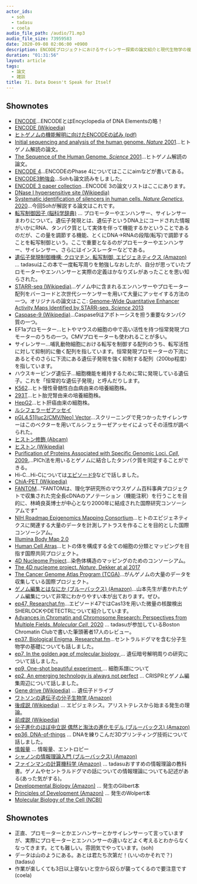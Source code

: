 ```yaml
---
actor_ids:
  - soh
  - tadasu
  - coela
audio_file_path: /audio/71.mp3
audio_file_size: 73959583
date: 2020-09-08 02:06:00 +0900
description: ENCODEプロジェクトにおけるサイレンサー探索の論文紹介と現代生物学の複雑性と多様性について話しました。
duration: "01:31:56"
layout: article
tags:
  - 論文
  - 雑談
title: 71. Data Doesn't Speak for Itself
---
```


## Shownotes
- [ENCODE](https://www.encodeproject.org/)...ENCODEとはEncyclopedia of DNA Elementsの略！
- [ENCODE (Wikipedia)](https://en.wikipedia.org/wiki/ENCODE)
- [ヒトゲノムの機能解明に向けたENCODEの試み (pdf)](https://katosei.jsbba.or.jp/download_pdf.php?aid=3)
- [Initial sequencing and analysis of the human genome. _Nature_ 2001](https://www.nature.com/articles/35057062)...ヒトゲノム解読の論文。
- [The Sequence of the Human Genome. _Science_ 2001](https://science.sciencemag.org/content/291/5507/1304)...ヒトゲノム解読の論文。
- [ENCODE 4](https://www.genome.gov/Funded-Programs-Projects/ENCODE-Project-ENCyclopedia-Of-DNA-Elements)...ENCODEのPhase 4についてはここにaimなどが書いてある。
- [ENCODE3勉強会](https://connpass.com/event/184586/)...Sohも論文読みをしました。
- [ENCODE 3 paper collection](https://www.nature.com/collections/dggcchgghg)...ENCODE 3の論文リストはここにあります。
- [DNase I hypersensitive site (Wikipedia)](https://en.wikipedia.org/wiki/DNase_I_hypersensitive_site)
- [Systematic identification of silencers in human cells. _Nature Genetics_, 2020](https://www.nature.com/articles/s41588-020-0578-5)...今回Sohが解説する論文はこれです。　
- [転写制御因子 (脳科学辞典)](https://bsd.neuroinf.jp/wiki/%E8%BB%A2%E5%86%99%E5%88%B6%E5%BE%A1%E5%9B%A0%E5%AD%90) ... プロモーターやエンハンサー、サイレンサーまわりについて。遺伝子発現とは、遺伝子というDNA上にコードされた情報がいかにRNA、タンパク質として実体を伴って機能するかということであるのだが、この量を調節する機能、とくにDNA->RNAの段階(転写)で調節することを転写制御という。ここで重要となるのがプロモーターやエンハンサー、サイレンサー、さらにはインスレーターなどである。
- [遺伝子発現制御機構: クロマチン, 転写制御, エピジェネティクス (Amazon)](https://www.amazon.co.jp/dp/4807909177/?tag=researchatf04-22/) ... tadasuはこの本で一度転写周りを勉強しなおしたが、自分が思っていたプロモーターやエンハンサーと実際の定義はかなりズレがあったことを思い知らされた。
- [STARR-seq (Wikipedia)](https://en.wikipedia.org/wiki/STARR-seq)...ゲノム中に含まれるエンハンサーやプロモーター配列をバーコードと次世代シーケンサーを用いて大量にアッセイする方法の一つ。オリジナルの論文はここ: [Genome-Wide Quantitative Enhancer Activity Maps Identified by STARR-seq, _Science_ 2013](https://science.sciencemag.org/content/339/6123/1074)
- [Caspase-9 (Wikipedia)](https://en.wikipedia.org/wiki/Caspase-9)...Caspase9はアポトーシスを担う重要なタンパク質の一つ。
- EF1aプロモーター...ヒトやマウスの細胞の中で高い活性を持つ恒常発現プロモーターのうちの一つ。CMVプロモーターも使われることが多い。
- サイレンサー...哺乳動物細胞における転写を制御する配列のうち、転写活性に対して抑制的に働く配列を指しています。恒常発現プロモーターの下流にあるとそのさらに下流にある遺伝子発現を強く抑制する配列（200bp程度）を指しています。
- ハウスキーピング遺伝子...細胞機能を維持するために常に発現している遺伝子。これを「恒常的な遺伝子発現」と呼んだりします。
- [K562](https://www.saibou.jp/service/kensaku/detail.php?catalogno=EC89121407-F0)...ヒト慢性骨髄性白血病由来の培養細胞株。
- [293T](https://www.saibou.jp/service/kensaku/detail.php?catalogno=EC12022001-F0)...ヒト胎児腎由来の培養細胞株。
- [HepG2](https://cellbank.nibiohn.go.jp/~cellbank/cgi-bin/search_res_det.cgi?ID=2936)...ヒト肝癌由来の細胞株。
- [ルシフェラーゼアッセイ](https://www.thermofisher.com/jp/ja/home/life-science/protein-biology/protein-biology-learning-center/protein-biology-resource-library/pierce-protein-methods/luciferase-reporters.html)
- [pGL4.51[luc2/CMV/Neo] Vector](https://www.promega.jp/resources/protocols/product-information-sheets/a/pgl451-vector-protocol/)...スクリーニングで見つかったサイレンサーはこのベクターを用いてルシフェラーゼアッセイによってその活性が調べられた。
- [ヒストン修飾 (Abcam)](https://www.abcam.co.jp/epigenetics/histone-modifications-a-guide-1)
- [ヒストン (Wikipedia)](https://ja.wikipedia.org/wiki/%E3%83%92%E3%82%B9%E3%83%88%E3%83%B3)
- [Purification of Proteins Associated with Specific Genomic Loci. _Cell_, 2009.](https://www.ncbi.nlm.nih.gov/pmc/articles/PMC3395431/)...PICh法を用いるとゲノムに結合したタンパク質を同定することができる。
- Hi-C...Hi-Cについては[エピソード9](https://researchat.fm/episode/9)などで話しました。
- [ChiA-PET (Wikipedia)](https://en.wikipedia.org/wiki/ChIA-PET)
- [FANTOM](https://fantom.gsc.riken.jp/jp/)..."FANTOMは、理化学研究所のマウスゲノム百科事典プロジェクトで収集された完全長cDNAのアノテーション（機能注釈）を行うことを目的に、林崎良英博士が中心となり2000年に結成された国際研究コンソーシアムです"
- [NIH Roadmap Epigenomics Mapping Consortium](http://www.roadmapepigenomics.org/)...ヒトのエピジェネティクスに関連する大量のデータを計測しアトラスを作ることを目的とした国際コンソーシアム。
- [Illumina Body Map 2.0](https://www.ensembl.info/2011/05/24/human-bodymap-2-0-data-from-illumina/)
- [Human Cell Atras](https://www.humancellatlas.org/)...ヒトの体を構成する全ての細胞の分類とマッピングを目指す国際共同プロジェクト。
- [4D Nucleome Project](https://www.4dnucleome.org/)...染色体構造のマッピングのためのコンソーシアム。
- [The 4D nucleome project. _Nature_, Dekker at al 2017](https://www.nature.com/articles/nature23884)
- [The Cancer Genome Atlas Program (TCGA)](https://www.cancer.gov/about-nci/organization/ccg/research/structural-genomics/tcga)...がんゲノムの大量のデータを収集している国際プロジェクト。
- [ゲノム編集とはなにか (ブルーバックス) (Amazon)](https://www.amazon.co.jp/dp/B08FMCZB75?tag=researchatf04-22/)...山本先生が書かれたゲノム編集について非常にわかりやすい本が出ております。ぜひ。
- [ep47, Researchat.fm](https://researchat.fm/episode/47)...エピソード47ではCas13を用いた微量の核酸検出SHERLOCKやDETECTRについて紹介しています。
- [Advances in Chromatin and Chromosome Research: Perspectives from Multiple Fields. _Molecular Cell_, 2020](https://www.cell.com/molecular-cell/fulltext/S1097-2765(20)30469-X) ... tadasuが参加しているBoston Chromatin Clubで書いた筆頭著者17人のレビュー。
- [ep37, Biological Enigma, Researchat.fm](https://researchat.fm/episode/37)...セントラルドグマを含む分子生物学の基礎についても話しました。
- [ep7, In the golden age of molecular biology ](https://researchat.fm/episode/7) ... 遺伝暗号解明周りの研究について話しました。
- [ep9, One-shot beautiful experiment ](https://researchat.fm/episode/9) ... 細胞系譜について
- [ep2, An emerging technology is always not perfect](https://researchat.fm/episode/2) ... CRISPRとゲノム編集周辺について話しました。
- [Gene drive (Wikipedia)](https://ja.wikipedia.org/wiki/%E9%81%BA%E4%BC%9D%E5%AD%90%E3%83%89%E3%83%A9%E3%82%A4%E3%83%96) ... 遺伝子ドライブ
- [ワトソンの遺伝子の分子生物学 (Amazon)](https://www.amazon.co.jp/dp/4501630302/?tag=researchatf04-22/)
- [後成説 (Wikipedia)](https://ja.wikipedia.org/wiki/%E5%BE%8C%E6%88%90%E8%AA%AC) ... エピジェネシス。アリストテレスから始まる発生の理論。
- [前成説 (Wikipedia)](https://ja.wikipedia.org/wiki/%E5%89%8D%E6%88%90%E8%AA%AC)
- [分子進化のほぼ中立説 偶然と淘汰の進化モデル (ブルーバックス) (Amazon)](https://www.amazon.co.jp/dp/B00POVFQKO/?tag=researchatf04-22/)
- [ep36, DNA-of-things](https://researchat.fm/episode/36) ... DNAを練りこんだ3Dプリンティング技術について話しました。
- [情報量](https://ja.wikipedia.org/wiki/%E6%83%85%E5%A0%B1%E9%87%8F) ... 情報量、エントロピー
- [シャノンの情報理論入門 (ブルーバックス) (Amazon)](https://www.amazon.co.jp/dp/B00JA0KERA/?tag=researchatf04-22/)
- [ファインマンの計算機科学 (Amazon)](https://www.amazon.co.jp/dp/4000059416/?tag=researchatf04-22/) ... tadasuおすすめの情報理論の教科書。ゲノムやセントラルドグマの話についての情報理論についても記述がある(あった気がする)。
- [Developmental Biology (Amazon)](https://www.amazon.co.jp/Developmental-Biology-Scott-F-Gilbert/dp/1605354708/?tag=researchatf04-22/) ... 発生のGilbert本
- [Principles of Development (Amazon)](https://www.amazon.co.jp//dp/0199549079/?tag=researchatf04-22) ... 発生のWolpert本
- [Molecular Biology of the Cell (NCBI)](https://www.ncbi.nlm.nih.gov/books/NBK21054/)

## Shownotes
- 正直、プロモーターとかエンハンサーとかサイレンサーって言っていますが、実際にプロモーターとエンハンサーの違いなどよく考えるとわからなくなってきます。とても難しい。雰囲気でやっています。(soh)
- データは山のようにある。あとは君たち次第だ！(いいのかそれで？)(tadasu)
- 作業が楽しくても3日以上寝ないと空から奴らが襲ってくるので要注意です(coela)
